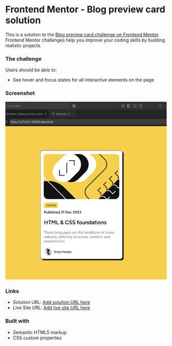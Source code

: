 # Frontend Mentor - Blog preview card solution

This is a solution to the [Blog preview card challenge on Frontend Mentor](https://www.frontendmentor.io/challenges/blog-preview-card-ckPaj01IcS). Frontend Mentor challenges help you improve your coding skills by building realistic projects. 


### The challenge

Users should be able to:

- See hover and focus states for all interactive elements on the page

### Screenshot

![Img](./assets/images/scream.png)


### Links

- Solution URL: [Add solution URL here](https://github.com/DomeniqueRosa/DomeniqueRosa.github.io/tree/main/blog-preview-card-main)
- Live Site URL: [Add live site URL here](https://domeniquerosa.github.io/blog-preview-card-main/)


### Built with

- Semantic HTML5 markup
- CSS custom properties

